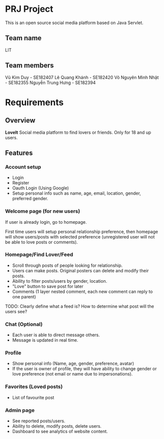 # PRJ Project

This is an open source social media platform based on Java Servlet.

## Team name
LIT

## Team members
Vũ Kim Duy - SE182407
Lê Quang Khánh - SE182420
Võ Nguyên Minh Nhật - SE182355
Nguyễn Trung Hưng - SE182394

# Requirements

## Overview
**LoveIt**
Social media platform to find lovers or friends. Only for 18 and up users.

## Features
### Account setup
 - Login
 - Register
 - Oauth Login (Using Google)
 - Setup personal info such as name, age, email, location, gender, preferred gender.

### Welcome page (for new users)
If user is already login, go to homepage.

First time users will setup personal relationship preference, 
then homepage will show users/posts with selected preference (unregistered user will not be able to love posts or comments).

### Homepage/Find Lover/Feed
- Scroll through posts of people looking for relationship.
- Users can make posts. Original posters can delete and modify their posts.
- Ability to filter posts/users by gender, location.
- "Love" button to save post for later
- Comments (1 layer nested comment, each new comment can reply to one parent)

TODO: Clearly define what a feed is? How to determine what post will the users see?

### Chat (Optional)
- Each user is able to direct message others.
- Message is updated in real time.

### Profile
- Show personal info (Name, age, gender, preference, avatar)
- If the user is owner of profile, they will have ability to change gender or love preference (not email or name due to impersonations).

### Favorites (Loved posts)
- List of favourite post

### Admin page
- See reported posts/users.
- Ability to delete, modify posts, delete users.
- Dashboard to see analytics of website content.
